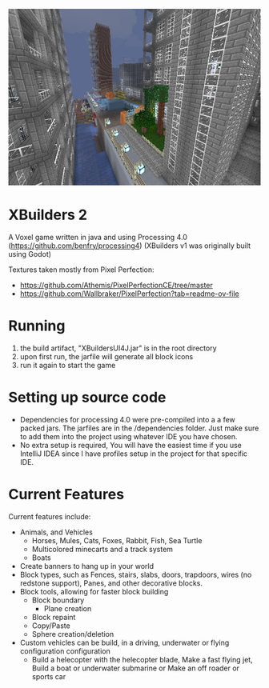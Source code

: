 
![screenshot (3).png](./assets/screenshots/city2.png)

# XBuilders 2
A Voxel game written in java and using Processing 4.0 (https://github.com/benfry/processing4)
(XBuilders v1 was originally built using Godot) 

Textures taken mostly from Pixel Perfection:
* https://github.com/Athemis/PixelPerfectionCE/tree/master
* https://github.com/Wallbraker/PixelPerfection?tab=readme-ov-file

# Running
1. the build artifact, "XBuildersUI4J.jar" is in the root directory
2. upon first run, the jarfile will generate all block icons
3. run it again to start the game

# Setting up source code
* Dependencies for processing 4.0 were pre-compiled into a a few packed jars. The jarfiles are in the /dependencies folder. Just make sure to add them into the project using whatever IDE you have chosen.
* No extra setup is required, You will have the easiest time if you use IntelliJ IDEA since I have profiles setup in the project for that specific IDE.

# Current Features
Current features include:

* Animals, and Vehicles
  * Horses, Mules, Cats, Foxes, Rabbit, Fish, Sea Turtle
  * Multicolored minecarts and a track system
  * Boats
* Create banners to hang up in your world
* Block types, such as Fences, stairs, slabs, doors, trapdoors, wires (no redstone support), Panes, and other decorative blocks.
* Block tools, allowing for faster block building
  * Block boundary
    * Plane creation
  * Block repaint
  * Copy/Paste
  * Sphere creation/deletion
* Custom vehicles can be build, in a driving, underwater or flying configuration configuration
  * Build a helecopter with the helecopter blade, Make a fast flying jet, Build a boat or underwater submarine or Make an off roader or sports car

<!--
# Screenshots

A wide range of blocks are available:

![ingame.png](./assets/screenshots/ingame.png)

Custom vehicles can be built:

![screenshot (7).png](./assets/screenshots/vehicle1.png)

The game allows blocks to be set as boundaries. Spheres can be created using block tools:

![screenshot10.png](./assets/screenshots/screenshot10.png)

torchligt is supported: torches, candles and lamps:

![screenshot (3).png](./assets/screenshots/house2.png)

The game has a few speces of animals that can be spawned anywhere:

![screenshot (7).png](./assets/screenshots/sea2.png)

Minecarts can be used as a railroad system in your very own city!

![screenshot (3).png](./assets/screenshots/city4.png)

The default terrain has 6 biomes!

![screenshot (5).png](./assets/screenshots/home.png)
-->